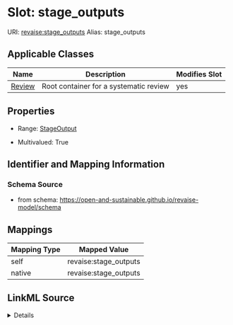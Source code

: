 

# Slot: stage_outputs 



URI: [revaise:stage_outputs](https://open-and-sustainable.github.io/revaise-model/schema/stage_outputs)
Alias: stage_outputs

<!-- no inheritance hierarchy -->





## Applicable Classes

| Name | Description | Modifies Slot |
| --- | --- | --- |
| [Review](Review.md) | Root container for a systematic review |  yes  |






## Properties

* Range: [StageOutput](StageOutput.md)

* Multivalued: True




## Identifier and Mapping Information






### Schema Source


* from schema: https://open-and-sustainable.github.io/revaise-model/schema




## Mappings

| Mapping Type | Mapped Value |
| ---  | ---  |
| self | revaise:stage_outputs |
| native | revaise:stage_outputs |




## LinkML Source

<details>
```yaml
name: stage_outputs
from_schema: https://open-and-sustainable.github.io/revaise-model/schema
rank: 1000
alias: stage_outputs
domain_of:
- Review
range: StageOutput
multivalued: true

```
</details>